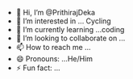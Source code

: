 - 👋 Hi, I’m @PrithirajDeka
- 👀 I’m interested in ... Cycling
- 🌱 I’m currently learning ...coding
- 💞️ I’m looking to collaborate on ...
- 📫 How to reach me ...
- 😄 Pronouns: ...He/Him
- ⚡ Fun fact: ...

<!---
PrithirajDeka/PrithirajDeka is a ✨ special ✨ repository because its `README.md` (this file) appears on your GitHub profile.
You can click the Preview link to take a look at your changes.
--->
